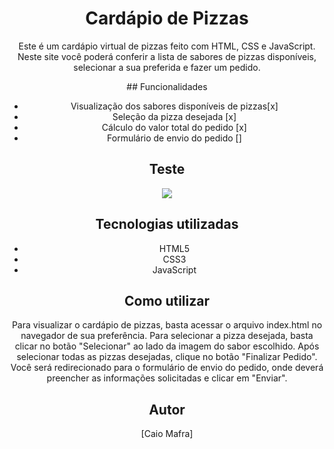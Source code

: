 <div align="center">
  

# Cardápio de Pizzas

Este é um cardápio virtual de pizzas feito com HTML, CSS e JavaScript. Neste site você poderá conferir a lista de sabores de pizzas disponíveis, selecionar a sua preferida e fazer um pedido.
<div>
## Funcionalidades

- Visualização dos sabores disponíveis de pizzas[x]
- Seleção da pizza desejada [x]
- Cálculo do valor total do pedido [x]
- Formulário de envio do pedido []


## Teste

<img src="images/Pizzaria.gif"/>

## Tecnologias utilizadas

- HTML5
- CSS3
- JavaScript

## Como utilizar

Para visualizar o cardápio de pizzas, basta acessar o arquivo index.html no navegador de sua preferência. Para selecionar a pizza desejada, basta clicar no botão "Selecionar" ao lado da imagem do sabor escolhido. Após selecionar todas as pizzas desejadas, clique no botão "Finalizar Pedido". Você será redirecionado para o formulário de envio do pedido, onde deverá preencher as informações solicitadas e clicar em "Enviar".

## Autor

[Caio Mafra]








